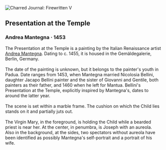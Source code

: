 <div class="artwork-of-the-day">
  <div class="container">
    <div class="img-wrapper">
      <img
        src="https://uploads0.wikiart.org/images/andrea-mantegna/presentation-at-the-temple-1453.jpg!Large.jpg"
        alt="Charred Journal: Firewritten V" />
    </div>
    <div class="artwork-detail">
      <div class="artwork-origin"> 
        <h2 class="artwork-name">Presentation at the Temple</h2>
        <h3 class="artist">
          Andrea Mantegna
                    ·  1453
        </h3>
      </div>
      <p class="description">
        <span class="artwork-description-text ng-binding" ng-bind-html="viewModel.ArtworkOfTheDay.Description | unsafe">The Presentation at the Temple is a painting by the Italian Renaissance artist <a target="_blank" href="/en/andrea-mantegna">Andrea Mantegna</a>. Dating to c. 1455, it is housed in the Gemäldegalerie, Berlin, Germany.
<br>
<br>The date of the painting is unknown, but it belongs to the painter's youth in Padua. Date ranges from 1453, when Mantegna married Nicolosia Bellini, daughter Jacapo Bellini painter and the sister of Giovanni and Gentile, both painters as their father, and 1460 when he left for Mantua. Bellini's Presentation at the Temple, explicitly inspired by Mantegna's, dates to around the latter year.
<br>
<br>The scene is set within a marble frame. The cushion on which the Child lies stands on it and partially juts out.
<br>
<br>The Virgin Mary, in the foreground, is holding the Child while a bearded priest is near her. At the center, in penumbra, is Joseph with an aureola. Also in the background, at the sides, two spectators without aureola have been identified as possibly Mantegna's self-portrait and a portrait of his wife.</span>
                        <div class="text-shadow-container" ng-show="showShadow" style=""></div>
      </p>
    </div>
  </div>

</div>
